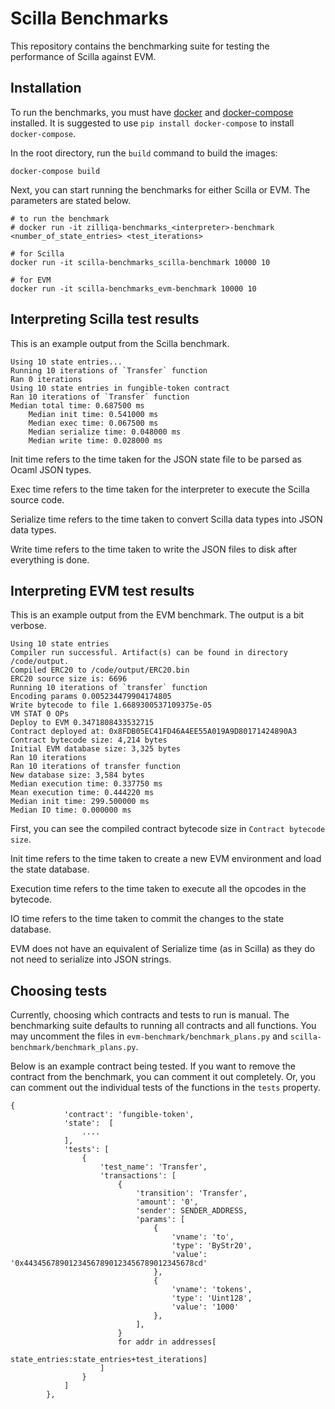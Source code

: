 # Scilla Benchmarks

This repository contains the benchmarking suite for testing the performance of Scilla against EVM.

## Installation

To run the benchmarks, you must have [docker](https://docs.docker.com/install/) and [docker-compose](https://docs.docker.com/compose/install/) installed. It is suggested to use `pip install docker-compose`
to install `docker-compose`.

In the root directory, run the `build` command to build the images:

```
docker-compose build
```

Next, you can start running the benchmarks for either Scilla or EVM. The parameters are stated below.

```
# to run the benchmark
# docker run -it zilliqa-benchmarks_<interpreter>-benchmark <number_of_state_entries> <test_iterations>

# for Scilla
docker run -it scilla-benchmarks_scilla-benchmark 10000 10

# for EVM
docker run -it scilla-benchmarks_evm-benchmark 10000 10
```

## Interpreting Scilla test results

This is an example output from the Scilla benchmark.

```
Using 10 state entries...
Running 10 iterations of `Transfer` function
Ran 0 iterations
Using 10 state entries in fungible-token contract
Ran 10 iterations of `Transfer` function
Median total time: 0.687500 ms
    Median init time: 0.541000 ms
    Median exec time: 0.067500 ms
    Median serialize time: 0.048000 ms
    Median write time: 0.028000 ms
```

Init time refers to the time taken for the JSON state file to be parsed as Ocaml JSON types.

Exec time refers to the time taken for the interpreter to execute the Scilla source code.

Serialize time refers to the time taken to convert Scilla data types into JSON data types.

Write time refers to the time taken to write the JSON files to disk after everything is done.

## Interpreting EVM test results

This is an example output from the EVM benchmark. The output is a bit verbose.

```
Using 10 state entries
Compiler run successful. Artifact(s) can be found in directory /code/output.
Compiled ERC20 to /code/output/ERC20.bin
ERC20 source size is: 6696
Running 10 iterations of `transfer` function
Encoding params 0.005234479904174805
Write bytecode to file 1.6689300537109375e-05
VM STAT 0 OPs
Deploy to EVM 0.3471808433532715
Contract deployed at: 0x8FDB05EC41FD46A4EE55A019A9D80171424890A3
Contract bytecode size: 4,214 bytes
Initial EVM database size: 3,325 bytes
Ran 10 iterations
Ran 10 iterations of transfer function
New database size: 3,584 bytes
Median execution time: 0.337750 ms
Mean execution time: 0.444220 ms
Median init time: 299.500000 ms
Median IO time: 0.000000 ms
```

First, you can see the compiled contract bytecode size in `Contract bytecode size`.

Init time refers to the time taken to create a new EVM environment and load the state database.

Execution time refers to the time taken to execute all the opcodes in the bytecode.

IO time refers to the time taken to commit the changes to the state database.

EVM does not have an equivalent of Serialize time (as in Scilla) as they do not need to serialize into JSON strings.

## Choosing tests

Currently, choosing which contracts and tests to run is manual. The benchmarking suite defaults to running all contracts and all functions. You may uncomment the files in `evm-benchmark/benchmark_plans.py` and `scilla-benchmark/benchmark_plans.py`.

Below is an example contract being tested. If you want to remove the contract from the benchmark, you can comment it out completely. Or, you can comment out the individual tests of the functions in the `tests` property.

```
{
            'contract': 'fungible-token',
            'state':  [
                ....
            ],
            'tests': [
                {
                    'test_name': 'Transfer',
                    'transactions': [
                        {
                            'transition': 'Transfer',
                            'amount': '0',
                            'sender': SENDER_ADDRESS,
                            'params': [
                                {
                                    'vname': 'to',
                                    'type': 'ByStr20',
                                    'value': '0x44345678901234567890123456789012345678cd'
                                },
                                {
                                    'vname': 'tokens',
                                    'type': 'Uint128',
                                    'value': '1000'
                                },
                            ],
                        }
                        for addr in addresses[
                            state_entries:state_entries+test_iterations]
                    ]
                }
            ]
        },
```
